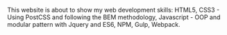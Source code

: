 This website is about to show my web development skills: HTML5, CSS3 - Using PostCSS and following the BEM methodology, Javascript - OOP and modular pattern with Jquery and ES6, NPM, Gulp, Webpack.
